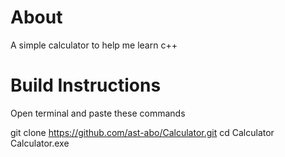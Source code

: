 # About
A simple calculator to help me learn c++


# Build Instructions
Open terminal and paste these commands

git clone https://github.com/ast-abo/Calculator.git
cd Calculator
Calculator.exe
